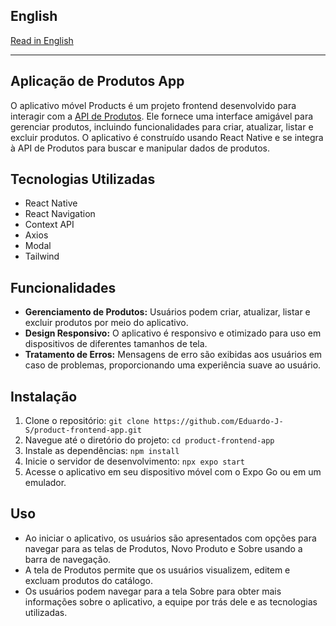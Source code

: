 ## English


[Read in English](README.en.md)

---

## Aplicação de Produtos App

O aplicativo móvel Products é um projeto frontend desenvolvido para interagir com a [API de Produtos](https://github.com/Eduardo-J-S/product-management-api). Ele fornece uma interface amigável para gerenciar produtos, incluindo funcionalidades para criar, atualizar, listar e excluir produtos. O aplicativo é construído usando React Native e se integra à API de Produtos para buscar e manipular dados de produtos.

## Tecnologias Utilizadas
- React Native
- React Navigation
- Context API
- Axios
- Modal
- Tailwind

## Funcionalidades
- **Gerenciamento de Produtos:** Usuários podem criar, atualizar, listar e excluir produtos por meio do aplicativo.
- **Design Responsivo:** O aplicativo é responsivo e otimizado para uso em dispositivos de diferentes tamanhos de tela.
- **Tratamento de Erros:** Mensagens de erro são exibidas aos usuários em caso de problemas, proporcionando uma experiência suave ao usuário.


## Instalação
1. Clone o repositório: `git clone https://github.com/Eduardo-J-S/product-frontend-app.git`
2. Navegue até o diretório do projeto: `cd product-frontend-app`
3. Instale as dependências: `npm install`
4. Inicie o servidor de desenvolvimento: `npx expo start`
5. Acesse o aplicativo em seu dispositivo móvel com o Expo Go ou em um emulador.

## Uso
- Ao iniciar o aplicativo, os usuários são apresentados com opções para navegar para as telas de Produtos, Novo Produto e Sobre usando a barra de navegação.
- A tela de Produtos permite que os usuários visualizem, editem e excluam produtos do catálogo.
- Os usuários podem navegar para a tela Sobre para obter mais informações sobre o aplicativo, a equipe por trás dele e as tecnologias utilizadas.

